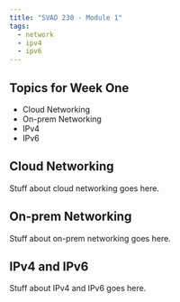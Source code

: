 ```yaml
---
title: "SVAD 230 - Module 1"
tags:
  - network
  - ipv4
  - ipv6
---
```


## Topics for Week One

- Cloud Networking
- On-prem Networking
- IPv4
- IPv6

## Cloud Networking

Stuff about cloud networking goes here.

## On-prem Networking

Stuff about on-prem networking goes here.

## IPv4 and IPv6

Stuff about IPv4 and IPv6 goes here.
